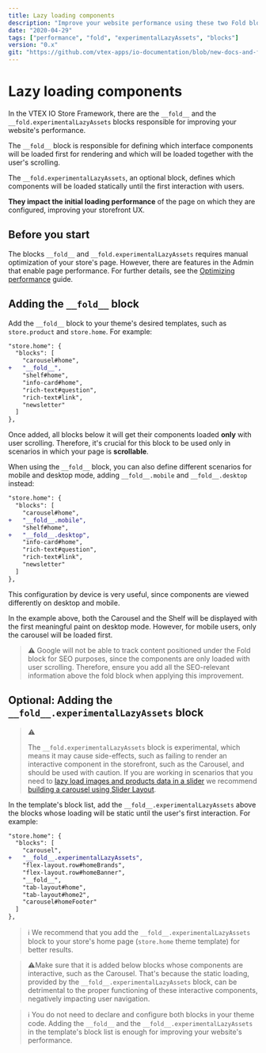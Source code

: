 ```yaml
---
title: Lazy loading components
description: "Improve your website performance using these two Fold blocks."
date: "2020-04-29"
tags: ["performance", "fold", "experimentalLazyAssets", "blocks"]
version: "0.x"
git: "https://github.com/vtex-apps/io-documentation/blob/new-docs-and-fix/docs/en/Recipes/templates/using-the-fold-blocks.md"
---
```


# Lazy loading components

In the VTEX IO Store Framework, there are the `__fold__` and the `__fold.experimentalLazyAssets` blocks responsible for improving your website's performance. 

The `__fold__` block is responsible for defining which interface components will be loaded first for rendering and which will be loaded together with the user's scrolling. 

The `__fold.experimentalLazyAssets`, an optional block, defines which components will be loaded statically until the first interaction with users. 

**They impact the initial loading performance** of the page on which they are configured, improving your storefront UX. 

## Before you start
The blocks `__fold__` and `__fold.experimentalLazyAssets` requires manual optimization of your store's page. However, there are features in the Admin that enable page performance. For further details, see the [Optimizing performance](https://developers.vtex.com/vtex-developer-docs/docs/vtex-io-documentation-best-practices-for-optimizing-performance#enabling-store-settings) guide.

## Adding the `__fold__` block

Add the `__fold__` block to your theme's desired templates, such as `store.product` and `store.home`. For example:

```diff
"store.home": {
  "blocks": [
    "carousel#home",
+   "__fold__",
    "shelf#home",
    "info-card#home",
    "rich-text#question",
    "rich-text#link",
    "newsletter"
  ]
},
```

Once added, all blocks below it will get their components loaded **only** with user scrolling. Therefore, it's crucial for this block to be used only in scenarios in which your page is **scrollable**.

When using the `__fold__` block, you can also define different scenarios for mobile and desktop mode, adding `__fold__.mobile` and `__fold__.desktop` instead:

```diff
"store.home": {
  "blocks": [
    "carousel#home",
+   "__fold__.mobile",
    "shelf#home",
+   "__fold__.desktop",
    "info-card#home",
    "rich-text#question",
    "rich-text#link",
    "newsletter"
  ]  
},
```

This configuration by device is very useful, since components are viewed differently on desktop and mobile.

In the example above, both the Carousel and the Shelf will be displayed with the first meaningful paint on desktop mode. However, for mobile users, only the carousel will be loaded first.

>⚠️ Google will not be able to track content positioned under the Fold block for SEO purposes, since the components are only loaded with user scrolling. Therefore, ensure you add all the SEO-relevant information above the fold block when applying this improvement.

## Optional: Adding the `__fold__.experimentalLazyAssets` block

> ⚠️
> 
>  The `__fold.experimentalLazyAssets` block is experimental, which means it may cause side-effects, such as failing to render an interactive component in the storefront, such as the Carousel, and should be used with caution. If you are working in scenarios that you need to [lazy load images and products data in a slider](https://developers.vtex.com/vtex-developer-docs/docs/vtex-io-documentation-best-practices-for-optimizing-performance#lazy-loading-images-and-products-data-in-a-slider) we recommend [building a carousel using Slider Layout](https://developers.vtex.com/vtex-developer-docs/docs/vtex-io-documentation-building-a-carousel-using-slider-layout).

In the template's block list, add the `__fold__.experimentalLazyAssets` above the blocks whose loading will be static until the user's first interaction. For example:

```diff
"store.home": {
  "blocks": [
    "carousel",
+   "__fold__.experimentalLazyAssets", 
    "flex-layout.row#homeBrands",
    "flex-layout.row#homeBanner",
    "__fold__",
    "tab-layout#home",
    "tab-layout#home2",
    "carousel#homeFooter"
  ]
},
```
>ℹ️ We recommend that you add the `__fold__.experimentalLazyAssets` block to your store's home page (`store.home` theme template) for better results.

>⚠️Make sure that it is added below blocks whose components are interactive, such as the Carousel. That's because the static loading, provided by the `__fold__.experimentalLazyAssets` block, can be detrimental to the proper functioning of these interactive components, negatively impacting user navigation. 

>ℹ️ You do not need to declare and configure both blocks in your theme code. Adding the `__fold__` and the `__fold__.experimentalLazyAssets` in the template's block list is enough for improving your website's performance. 
